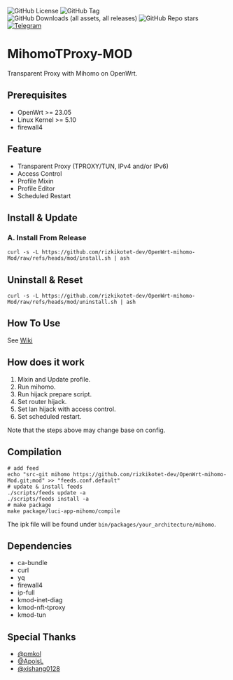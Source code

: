 ![GitHub License](https://img.shields.io/github/license/morytyann/OpenWrt-mihomo?style=for-the-badge&logo=github) 
![GitHub Tag](https://img.shields.io/github/v/release/rizkikotet-dev/OpenWrt-mihomo-Mod?style=for-the-badge&logo=github) 
![GitHub Downloads (all assets, all releases)](https://img.shields.io/github/downloads/rizkikotet-dev/OpenWrt-mihomo-Mod/total?style=for-the-badge&logo=github) 
![GitHub Repo stars](https://img.shields.io/github/stars/rizkikotet-dev/OpenWrt-mihomo-Mod?style=for-the-badge&logo=github) 
[![Telegram](https://img.shields.io/badge/Contact-Telegram-26A5E4?style=for-the-badge&logo=telegram)](https://t.me/RizkiKotet)

# MihomoTProxy-MOD

Transparent Proxy with Mihomo on OpenWrt.

## Prerequisites

- OpenWrt >= 23.05
- Linux Kernel >= 5.10
- firewall4

## Feature

- Transparent Proxy (TPROXY/TUN, IPv4 and/or IPv6)
- Access Control
- Profile Mixin
- Profile Editor
- Scheduled Restart

## Install & Update

### A. Install From Release

```shell
curl -s -L https://github.com/rizkikotet-dev/OpenWrt-mihomo-Mod/raw/refs/heads/mod/install.sh | ash
```

## Uninstall & Reset

```shell
curl -s -L https://github.com/rizkikotet-dev/OpenWrt-mihomo-Mod/raw/refs/heads/mod/uninstall.sh | ash
```

## How To Use

See [Wiki](https://github.com/morytyann/OpenWrt-mihomo/wiki)

## How does it work

1. Mixin and Update profile.
2. Run mihomo.
3. Run hijack prepare script.
4. Set router hijack.
5. Set lan hijack with access control.
6. Set scheduled restart.

Note that the steps above may change base on config.

## Compilation

```shell
# add feed
echo "src-git mihomo https://github.com/rizkikotet-dev/OpenWrt-mihomo-Mod.git;mod" >> "feeds.conf.default"
# update & install feeds
./scripts/feeds update -a
./scripts/feeds install -a
# make package
make package/luci-app-mihomo/compile
```

The ipk file will be found under `bin/packages/your_architecture/mihomo`.

## Dependencies

- ca-bundle
- curl
- yq
- firewall4
- ip-full
- kmod-inet-diag
- kmod-nft-tproxy
- kmod-tun

## Special Thanks

- [@pmkol](https://github.com/pmkol)
- [@ApoisL](https://github.com/vernlau)
- [@xishang0128](https://github.com/xishang0128)

